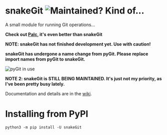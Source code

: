 # snakeGit ![Maintained? Kind of...](https://img.shields.io/badge/maintained%3F-on%20and%20off-yellow)
A small module for running Git operations...

**Check out [Palc](https://github.com/thetechrobo/python-text-calculator), it's even better than snakeGit**

**NOTE: snakeGit has not finished development yet. Use with caution!**

**snakeGit has undergone a name change from pyGit. Please replace import names from pyGit to snakeGit.**

![pyGit in use](https://thetechrobo.github.io/resources-online/PyGit_GIFv3.gif)

**NOTE 2: snakeGit is STILL BEING MAINTAINED. It's just not my priority, as I've been pretty busy lately.**

Documentation and details are in the [wiki](https://github.com/thetechrobo/pygit/wiki).

# Installing from PyPI
```shell
python3 -m pip install -U snakeGit
```
